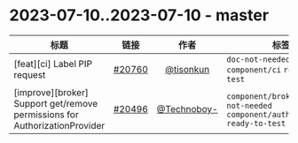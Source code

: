 # 2023-07-10..2023-07-10 - master
| 标题 | 链接 | 作者 | 标签 |
| - | :--: | :--: | - |
| [feat][ci] Label PIP request | [#20760](https://github.com/apache/pulsar/pull/20760) | [@tisonkun](https://github.com/tisonkun) | `doc-not-needed` `component/ci` `ready-to-test`  | 
| [improve][broker] Support get/remove permissions for AuthorizationProvider | [#20496](https://github.com/apache/pulsar/pull/20496) | [@Technoboy-](https://github.com/Technoboy-) | `component/broker` `doc-not-needed` `component/authentication` `ready-to-test`  | 
